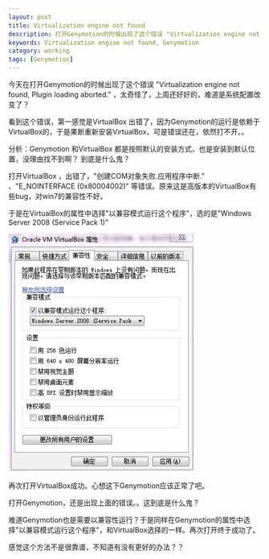 ```yaml
---
layout: post
title: Virtualization engine not found
description: 打开Genymotion的时候出现了这个错误 "Virtualization engine not found, Plugin loading aborted." 
keywords: Virtualization engine not found, Genymotion
category: working
tags: [Genymotion]
---
```


今天在打开Genymotion的时候出现了这个错误 "Virtualization engine not found, Plugin loading aborted." ，太奇怪了，上周还好好的，难道是系统配置改变了？

看到这个错误，第一感觉是VirtualBox 出错了，因为Genymotion的运行是依赖于VirtualBox的，于是果断重新安装VirtualBox，可是错误还在，依然打不开。。

分析：Genymotion 和VirtualBox 都是按照默认的安装方式，也是安装到默认位置，没理由找不到啊？ 到底是什么鬼？

打开VirtualBox ，出错了，"创建COM对象失败.应用程序中断." 、"E_NOINTERFACE (0x80004002)" 等错误。原来这是高版本的VirtualBox有些bug，对win7的兼容性不好。

于是在VirtualBox的属性中选择"以兼容模式运行这个程序"，选的是"Windows Server 2008 (Service Pack 1)"

![图片加载中](/images/genymotion-Virtualization-engine-not-found.png)

再次打开VirtualBox成功。心想这下Genymotion应该正常了吧。

打开Genymotion，还是出现上面的错误。。这到底是什么鬼？

难道Genymotion也是需要以兼容性运行？于是同样在Genymotion的属性中选择"以兼容模式运行这个程序"，和VirtualBox选择的一样。再次打开终于成功了。

感觉这个方法不是很靠谱，不知道有没有更好的办法？？




